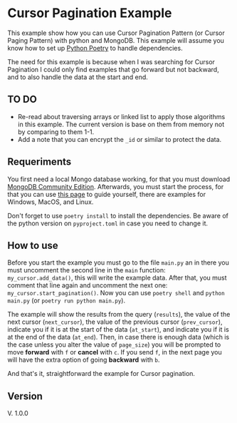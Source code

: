 # Cursor Pagination Example

This example show how you can use Cursor Pagination Pattern (or Cursor Paging Pattern) with python and MongoDB. This example will assume you know how to set up [Python Poetry](https://python-poetry.org) to handle dependencies.

The need for this example is because when I was searching for Cursor Pagination I could only find examples that go forward but not backward, and to also handle the data at the start and end.

## TO DO

* Re-read about traversing arrays or linked list to apply those algorithms in this example. The current version is base on them from memory not by comparing to them 1-1.
* Add a note that you can encrypt the `_id` or similar to protect the data.

## Requeriments

You first need a local Mongo database working, for that you must download [MongoDB Community Edition](https://www.mongodb.com/try/download/community-edition). Afterwards, you must start the process, for that you can use [this page](https://www.prisma.io/dataguide/mongodb/setting-up-a-local-mongodb-database#setting-up-mongodb-on-linux) to guide yourself, there are examples for Windows, MacOS, and Linux.

Don't forget to use `poetry install` to install the dependencies. Be aware of the python version on `pyproject.toml` in case you need to change it.

## How to use

Before you start the example you must go to the file `main.py` an in there you must uncomment the second line in the `main` function: `my_cursor.add_data()`, this will write the example data. After that, you must comment that line again and uncomment the next one: `my_cursor.start_pagination()`. Now you can use `poetry shell` and `python main.py` (or `poetry run python main.py`).

The example will show the results from the query (`results`), the value of the next cursor (`next_cursor`), the value of the previous cursor (`prev_cursor`), indicate you if it is at the start of the data (`at_start`), and indicate you if it is at the end of the data (`at_end`). Then, in case there is enough data (which is the case unless you alter the value of `page_size`) you will be prompted to move **forward** with `f` or **cancel** with `c`. If you send `f`, in the next page you will have the extra option of going **backward** with `b`.

And that's it, straightforward the example for Cursor pagination.

## Version

V. 1.0.0
